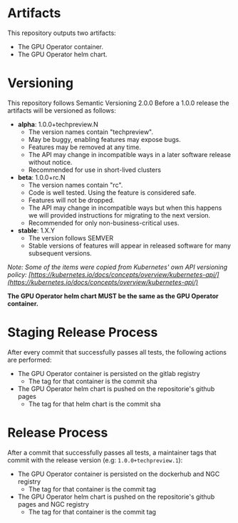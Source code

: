# Artifacts

This repository outputs two artifacts:
- The GPU Operator container.
- The GPU Operator helm chart.

# Versioning

This repository follows Semantic Versioning 2.0.0
Before a 1.0.0 release the artifacts will be versioned as follows:
- **alpha**: 1.0.0+techpreview.N
    - The version names contain "techpreview".
    - May be buggy, enabling features may expose bugs.
    - Features may be removed at any time.
    - The API may change in incompatible ways in a later software release without notice.
    - Recommended for use in short-lived clusters
- **beta**: 1.0.0+rc.N
    - The version names contain "rc".
    - Code is well tested. Using the feature is considered safe.
    - Features will not be dropped.
    - The API may change in incompatible ways but when this happens we will provided instructions for migrating to the next version.
    - Recommended for only non-business-critical uses.
- **stable**: 1.X.Y
    - The version follows SEMVER
    - Stable versions of features will appear in released software for many subsequent versions.

*Note: Some of the items were copied from Kubernetes' own API versioning policy: [https://kubernetes.io/docs/concepts/overview/kubernetes-api/](https://kubernetes.io/docs/concepts/overview/kubernetes-api/)*

**The GPU Operator helm chart MUST be the same as the GPU Operator container.**

# Staging Release Process

After every commit that successfully passes all tests, the following actions are performed:
- The GPU Operator container is persisted on the gitlab registry
  - The tag for that container is the commit sha
- The GPU Operator helm chart is pushed on the repositorie's github pages
  - The tag for that helm chart is the commit sha

# Release Process

After a commit that successfully passes all tests, a maintainer tags that commit with the release version (e.g: `1.0.0+techpreview.1`):
- The GPU Operator container is persisted on the dockerhub and NGC registry
  - The tag for that container is the commit tag
- The GPU Operator helm chart is pushed on the repositorie's github pages and NGC registry
  - The tag for that container is the commit tag
